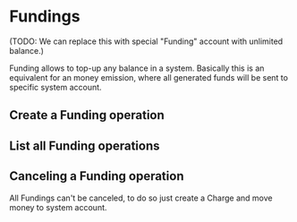# Fundings

(TODO: We can replace this with special "Funding" account with unlimited balance.)

Funding allows to top-up any balance in a system. Basically this is an equivalent for an money emission, where all generated funds will be sent to specific system account.

## Create a Funding operation

## List all Funding operations

## Canceling a Funding operation

All Fundings can't be canceled, to do so just create a Charge and move money to system account.
